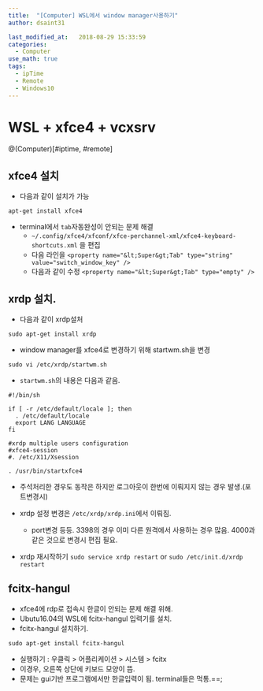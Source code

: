 ```yaml
---
title:  "[Computer] WSL에서 window manager사용하기"
author: dsaint31

last_modified_at:   2018-08-29 15:33:59
categories: 
  - Computer
use_math: true
tags: 
  - ipTime 
  - Remote 
  - Windows10
---
```


# WSL + xfce4 + vcxsrv 

@(Computer)[#iptime, #remote]

## xfce4 설치

* 다음과 같이 설치가 가능

```
apt-get install xfce4
```

* terminal에서 `tab`자동완성이 안되는 문제 해결
   * `~/.config/xfce4/xfconf/xfce-perchannel-xml/xfce4-keyboard-shortcuts.xml` 을 편집
   * 다음 라인을 `<property name="&lt;Super&gt;Tab" type="string" value="switch_window_key" />`
   * 다음과 같이 수정 `<property name="&lt;Super&gt;Tab" type="empty" />`

## xrdp 설치.

* 다음과 같이 xrdp설처
```
sudo apt-get install xrdp
```
* window manager를 xfce4로 변경하기 위해 startwm.sh을 변경
```
sudo vi /etc/xrdp/startwm.sh
```

* `startwm.sh`의 내용은 다음과 같음.

```
#!/bin/sh

if [ -r /etc/default/locale ]; then
  . /etc/default/locale
  export LANG LANGUAGE
fi

#xrdp multiple users configuration
#xfce4-session
#. /etc/X11/Xsession

. /usr/bin/startxfce4
```
  * 주석처리한 경우도 동작은 하지만 로그아웃이 한번에 이뤄지지 않는 경우 발생.(포트변경시)
  
* xrdp 설정 변경은 `/etc/xrdp/xrdp.ini`에서 이뤄짐.
   * port변경 등등. 3398의 경우 이미 다른 원격에서 사용하는 경우 많음. 4000과 같은 것으로 변경시 편집 필요.
* xrdp 재시작하기 `sudo service xrdp restart` or `sudo /etc/init.d/xrdp restart`

## fcitx-hangul

* xfce4에 rdp로 접속시 한글이 안되는 문제 해결 위해.
* Ubutu16.04의 WSL에 fcitx-hangul 입력기를 설치.
* fcitx-hangul 설치하기.
```
sudo apt-get install fcitx-hangul
```
* 실행하기 : 우클릭 > 어플리케이션 > 시스템 > fcitx
* 이경우, 오른쪽 상단에 키보드 모양이 뜸.
* 문제는 gui기반 프로그램에서만 한글입력이 됨. terminal들은 먹통.==;

